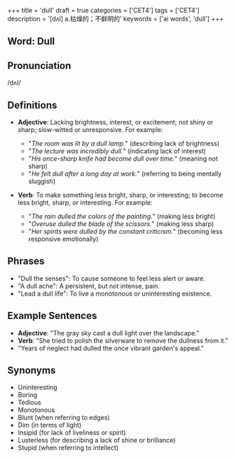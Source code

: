 +++
title = 'dull'
draft = true
categories = ['CET4']
tags = ['CET4']
description = '[dʌl] a.枯燥的；不鲜明的'
keywords = ['ai words', 'dull']
+++

## Word: Dull

## Pronunciation
/dʌl/

## Definitions
- **Adjective**: Lacking brightness, interest, or excitement; not shiny or sharp; slow-witted or unresponsive. For example:
  - "*The room was lit by a dull lamp.*" (describing lack of brightness)
  - "*The lecture was incredibly dull.*" (indicating lack of interest)
  - "*His once-sharp knife had become dull over time.*" (meaning not sharp)
  - "*He felt dull after a long day at work.*" (referring to being mentally sluggish)

- **Verb**: To make something less bright, sharp, or interesting; to become less bright, sharp, or interesting. For example:
  - "*The rain dulled the colors of the painting.*" (making less bright)
  - "*Overuse dulled the blade of the scissors.*" (making less sharp)
  - "*Her spirits were dulled by the constant criticism.*" (becoming less responsive emotionally)

## Phrases
- "Dull the senses": To cause someone to feel less alert or aware.
- "A dull ache": A persistent, but not intense, pain.
- "Lead a dull life": To live a monotonous or uninteresting existence.

## Example Sentences
- **Adjective**: "The gray sky cast a dull light over the landscape."
- **Verb**: "She tried to polish the silverware to remove the dullness from it."
- "Years of neglect had dulled the once vibrant garden's appeal."

## Synonyms
- Uninteresting
- Boring
- Tedious
- Monotonous
- Blunt (when referring to edges)
- Dim (in terms of light)
- Insipid (for lack of liveliness or spirit) 
- Lusterless (for describing a lack of shine or brilliance)
- Stupid (when referring to intellect)
